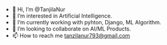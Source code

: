 - 👋 Hi, I’m @TanjilaNur
- 👀 I’m interested in Artificial Intelligence.
- 🌱 I’m currently working with pyhton, Django, ML Algorithm.
- 💞️ I’m looking to collaborate on AI/ML Products.
- 📫 How to reach me tanzilanur793@gmail.com

<!---
TanjilaNur/TanjilaNur is a ✨ special ✨ repository because its `README.md` (this file) appears on your GitHub profile.
You can click the Preview link to take a look at your changes.
--->
